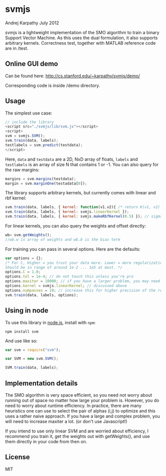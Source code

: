 # svmjs
Andrej Karpathy
July 2012

svmjs is a lightweight implementation of the SMO algorithm to train a binary
Support Vector Machine. As this uses the dual formulation, it also supports
arbitrary kernels. Correctness test, together with MATLAB reference code
are in /test.

## Online GUI demo

Can be found here: http://cs.stanford.edu/~karpathy/svmjs/demo/

Corresponding code is inside /demo directory.

## Usage

The simplest use case:
```javascript
// include the library
<script src="./svmjs/lib/svm.js"></script>
<script>
svm = svmjs.SVM();
svm.train(data, labels);
testlabels = svm.predict(testdata);
</script>
```
Here, `data` and `testdata` are a 2D, NxD array of floats, `labels` and `testlabels`
is an array of size N that contains 1 or -1. You can also query for the raw margins:
```javascript
margins = svm.margins(testdata);
margin = svm.marginOne(testadata[0]);
```

The library supports arbitrary kernels, but currently comes with linear and rbf kernel:
```javascript
svm.train(data, labels, { kernel: function(v1,v2){ /* return K(v1, v2) */} }); // arbitrary function
svm.train(data, labels, { kernel: svmjs.linearKernel });
svm.train(data, labels, { kernel: svmjs.makeRbfKernel(0.5) }); // sigma = 0.5
```

For linear kernels, you can also query the weights and offset directly:
```javascript
wb= svm.getWeights();
//wb.w is array of weights and wb.b is the bias term
```

For training you can pass in several options. Here are the defaults:
```javascript
var options = {};
/* For C, Higher = you trust your data more. Lower = more regularization.
Should be in range of around 1e-2 ... 1e5 at most. */
options.C = 1.0;
options.tol = 1e-4; // do not touch this unless you're pro
options.maxiter = 10000; // if you have a larger problem, you may need to increase this
options.kernel = svmjs.linearKernel; // discussed above
options.numpasses = 10; // increase this for higher precision of the result. (but slower)
svm.train(data, labels, options);
```

## Using in node
To use this library in [node.js](http://nodejs.org/), install with `npm`:

```
npm install svm
```

And use like so:

```javascript
var svm = require("svm");

var SVM = new svm.SVM();

SVM.train(data, labels);
```

## Implementation details
The SMO algorithm is very space efficient, so you need not worry about
running out of space no matter how large your problem is. However, you do need to
worry about runtime efficiency. In practice, there are many heuristics one can
use to select the pair of alphas (i,j) to optimize and this uses a rather naive
approach. If you have a large and complex problem, you will need to increase
maxiter a lot. (or don't use Javascript!)

If you intend to use only linear SVM and are worried about efficiency, I recommend
you train it, get the weights out with getWeights(), and use them directly in
your code from then on.

## License
MIT
